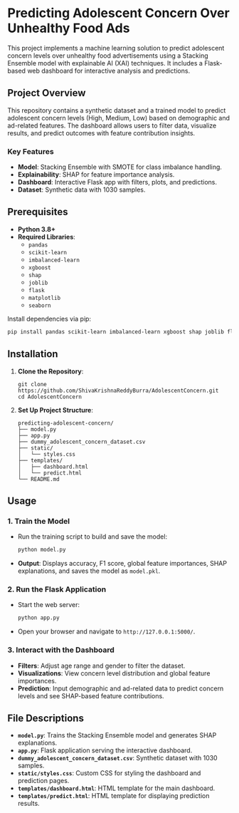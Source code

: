 # Predicting Adolescent Concern Over Unhealthy Food Ads

This project implements a machine learning solution to predict adolescent concern levels over unhealthy food advertisements using a Stacking Ensemble model with explainable AI (XAI) techniques. It includes a Flask-based web dashboard for interactive analysis and predictions.


## Project Overview

This repository contains a synthetic dataset and a trained model to predict adolescent concern levels (High, Medium, Low) based on demographic and ad-related features. The dashboard allows users to filter data, visualize results, and predict outcomes with feature contribution insights.

### Key Features
- **Model**: Stacking Ensemble with SMOTE for class imbalance handling.
- **Explainability**: SHAP for feature importance analysis.
- **Dashboard**: Interactive Flask app with filters, plots, and predictions.
- **Dataset**: Synthetic data with 1030 samples.

## Prerequisites

- **Python 3.8+**
- **Required Libraries**:
  - `pandas`
  - `scikit-learn`
  - `imbalanced-learn`
  - `xgboost`
  - `shap`
  - `joblib`
  - `flask`
  - `matplotlib`
  - `seaborn`

Install dependencies via pip:
```bash
pip install pandas scikit-learn imbalanced-learn xgboost shap joblib flask matplotlib
```

## Installation

1. **Clone the Repository**:
   ```bash:disable-run
   git clone https://github.com/ShivaKrishnaReddyBurra/AdolescentConcern.git
   cd AdolescentConcern
   ```

2. **Set Up Project Structure**:
   ```
   predicting-adolescent-concern/
   ├── model.py
   ├── app.py
   ├── dummy_adolescent_concern_dataset.csv
   ├── static/
   │   └── styles.css
   ├── templates/
   │   ├── dashboard.html
   │   └── predict.html
   └── README.md
   ```
## Usage

### 1. Train the Model
- Run the training script to build and save the model:
  ```bash
  python model.py
  ```
- **Output**: Displays accuracy, F1 score, global feature importances, SHAP explanations, and saves the model as `model.pkl`.

### 2. Run the Flask Application
- Start the web server:
  ```bash
  python app.py
  ```
- Open your browser and navigate to `http://127.0.0.1:5000/`.

### 3. Interact with the Dashboard
- **Filters**: Adjust age range and gender to filter the dataset.
- **Visualizations**: View concern level distribution and global feature importances.
- **Prediction**: Input demographic and ad-related data to predict concern levels and see SHAP-based feature contributions.

## File Descriptions

- **`model.py`**: Trains the Stacking Ensemble model and generates SHAP explanations.
- **`app.py`**: Flask application serving the interactive dashboard.
- **`dummy_adolescent_concern_dataset.csv`**: Synthetic dataset with 1030 samples.
- **`static/styles.css`**: Custom CSS for styling the dashboard and prediction pages.
- **`templates/dashboard.html`**: HTML template for the main dashboard.
- **`templates/predict.html`**: HTML template for displaying prediction results.
